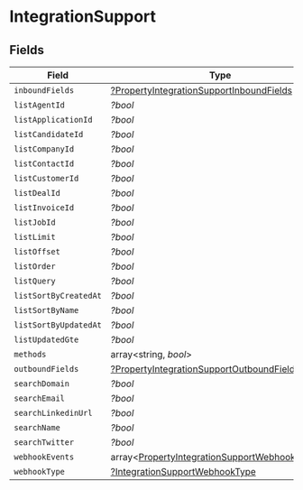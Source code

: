 # IntegrationSupport


## Fields

| Field                                                                                                            | Type                                                                                                             | Required                                                                                                         | Description                                                                                                      |
| ---------------------------------------------------------------------------------------------------------------- | ---------------------------------------------------------------------------------------------------------------- | ---------------------------------------------------------------------------------------------------------------- | ---------------------------------------------------------------------------------------------------------------- |
| `inboundFields`                                                                                                  | [?PropertyIntegrationSupportInboundFields](../../models/shared/PropertyIntegrationSupportInboundFields.md)       | :heavy_minus_sign:                                                                                               | N/A                                                                                                              |
| `listAgentId`                                                                                                    | *?bool*                                                                                                          | :heavy_minus_sign:                                                                                               | N/A                                                                                                              |
| `listApplicationId`                                                                                              | *?bool*                                                                                                          | :heavy_minus_sign:                                                                                               | N/A                                                                                                              |
| `listCandidateId`                                                                                                | *?bool*                                                                                                          | :heavy_minus_sign:                                                                                               | N/A                                                                                                              |
| `listCompanyId`                                                                                                  | *?bool*                                                                                                          | :heavy_minus_sign:                                                                                               | N/A                                                                                                              |
| `listContactId`                                                                                                  | *?bool*                                                                                                          | :heavy_minus_sign:                                                                                               | N/A                                                                                                              |
| `listCustomerId`                                                                                                 | *?bool*                                                                                                          | :heavy_minus_sign:                                                                                               | N/A                                                                                                              |
| `listDealId`                                                                                                     | *?bool*                                                                                                          | :heavy_minus_sign:                                                                                               | N/A                                                                                                              |
| `listInvoiceId`                                                                                                  | *?bool*                                                                                                          | :heavy_minus_sign:                                                                                               | N/A                                                                                                              |
| `listJobId`                                                                                                      | *?bool*                                                                                                          | :heavy_minus_sign:                                                                                               | N/A                                                                                                              |
| `listLimit`                                                                                                      | *?bool*                                                                                                          | :heavy_minus_sign:                                                                                               | N/A                                                                                                              |
| `listOffset`                                                                                                     | *?bool*                                                                                                          | :heavy_minus_sign:                                                                                               | N/A                                                                                                              |
| `listOrder`                                                                                                      | *?bool*                                                                                                          | :heavy_minus_sign:                                                                                               | N/A                                                                                                              |
| `listQuery`                                                                                                      | *?bool*                                                                                                          | :heavy_minus_sign:                                                                                               | N/A                                                                                                              |
| `listSortByCreatedAt`                                                                                            | *?bool*                                                                                                          | :heavy_minus_sign:                                                                                               | N/A                                                                                                              |
| `listSortByName`                                                                                                 | *?bool*                                                                                                          | :heavy_minus_sign:                                                                                               | N/A                                                                                                              |
| `listSortByUpdatedAt`                                                                                            | *?bool*                                                                                                          | :heavy_minus_sign:                                                                                               | N/A                                                                                                              |
| `listUpdatedGte`                                                                                                 | *?bool*                                                                                                          | :heavy_minus_sign:                                                                                               | N/A                                                                                                              |
| `methods`                                                                                                        | array<string, *bool*>                                                                                            | :heavy_minus_sign:                                                                                               | N/A                                                                                                              |
| `outboundFields`                                                                                                 | [?PropertyIntegrationSupportOutboundFields](../../models/shared/PropertyIntegrationSupportOutboundFields.md)     | :heavy_minus_sign:                                                                                               | N/A                                                                                                              |
| `searchDomain`                                                                                                   | *?bool*                                                                                                          | :heavy_minus_sign:                                                                                               | N/A                                                                                                              |
| `searchEmail`                                                                                                    | *?bool*                                                                                                          | :heavy_minus_sign:                                                                                               | N/A                                                                                                              |
| `searchLinkedinUrl`                                                                                              | *?bool*                                                                                                          | :heavy_minus_sign:                                                                                               | N/A                                                                                                              |
| `searchName`                                                                                                     | *?bool*                                                                                                          | :heavy_minus_sign:                                                                                               | N/A                                                                                                              |
| `searchTwitter`                                                                                                  | *?bool*                                                                                                          | :heavy_minus_sign:                                                                                               | N/A                                                                                                              |
| `webhookEvents`                                                                                                  | array<[PropertyIntegrationSupportWebhookEvents](../../models/shared/PropertyIntegrationSupportWebhookEvents.md)> | :heavy_minus_sign:                                                                                               | N/A                                                                                                              |
| `webhookType`                                                                                                    | [?IntegrationSupportWebhookType](../../models/shared/IntegrationSupportWebhookType.md)                           | :heavy_minus_sign:                                                                                               | N/A                                                                                                              |